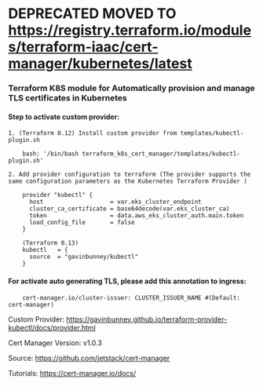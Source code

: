 DEPRECATED MOVED TO https://registry.terraform.io/modules/terraform-iaac/cert-manager/kubernetes/latest
==========================================

### Terraform K8S module for Automatically provision and manage TLS certificates in Kubernetes

#### Step to activate custom provider:
    1. (Terraform 0.12) Install custom provider from templates/kubectl-plugin.sh 
    
        bash: '/bin/bash terraform_k8s_cert_manager/templates/kubectl-plugin.sh'
        
    2. Add provider configuration to terraform (The provider supports the same configuration parameters as the Kubernetes Terraform Provider )
    
        provider "kubectl" {
          host                   = var.eks_cluster_endpoint
          cluster_ca_certificate = base64decode(var.eks_cluster_ca)
          token                  = data.aws_eks_cluster_auth.main.token
          load_config_file       = false
        }
        
        (Terraform 0.13)
        kubectl   = {
          source  = "gavinbunney/kubectl"
        }

#### For activate auto generating TLS, please add this annotation to ingress:
        cert-manager.io/cluster-issuer: CLUSTER_ISSUER_NAME #(Default: cert-manager)

Custom Provider: https://gavinbunney.github.io/terraform-provider-kubectl/docs/provider.html

Cert Manager Version: v1.0.3

Source: https://github.com/jetstack/cert-manager

Tutorials: https://cert-manager.io/docs/